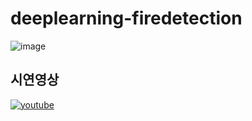 # deeplearning-firedetection
![image](https://user-images.githubusercontent.com/58381211/204461922-5ab03b54-6948-4711-b476-3cf7064015a2.png)
## 시연영상
[![youtube](https://img.youtube.com/vi/Ofo64-esJ1k/0.jpg)](https://youtu.be/Ofo64-esJ1k)
